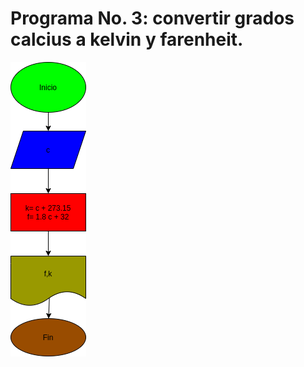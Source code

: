 # Programa No. 3: convertir grados calcius a kelvin y farenheit.

![Diagrama de flujo](diagrama.png " diagrama de flujo")